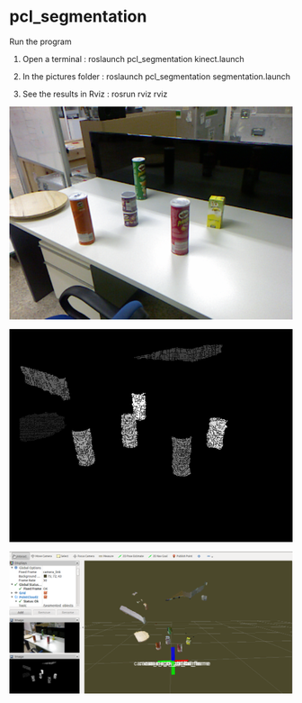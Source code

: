 # pcl_segmentation

Run the program

1) Open a terminal : roslaunch pcl_segmentation kinect.launch

2) In the pictures folder : roslaunch pcl_segmentation segmentation.launch 

3) See the results in Rviz : rosrun rviz rviz

![alt tag](https://raw.githubusercontent.com/bmagyar/pcl_segmentation/master/etc/RGB_Image00.png)

![alt tag](https://raw.githubusercontent.com/bmagyar/pcl_segmentation/master/etc/Gray_Image00.png)

![alt tag](https://raw.githubusercontent.com/bmagyar/pcl_segmentation/master/etc/rviz.png)
